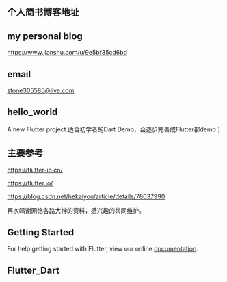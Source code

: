 ## 个人简书博客地址
## my personal blog
https://www.jianshu.com/u/9e5bf35cd6bd
## email
stone305585@live.com

## hello_world

A new Flutter project.适合初学者的Dart Demo，会逐步完善成Flutter都demo；

## 主要参考
https://flutter-io.cn/

https://flutter.io/

https://blog.csdn.net/hekaiyou/article/details/78037990

再次鸣谢网络各路大神的资料，感兴趣的共同维护。

## Getting Started

For help getting started with Flutter, view our online
[documentation](https://flutter.io/).
## Flutter_Dart

